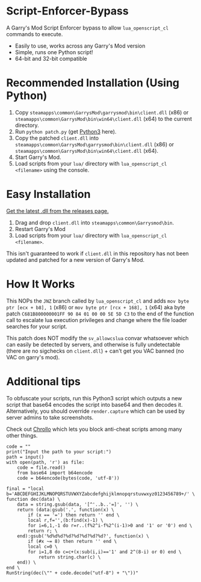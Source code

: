 # Script-Enforcer-Bypass
A Garry's Mod Script Enforcer bypass to allow `lua_openscript_cl` commands to execute. 

* Easily to use, works across any Garry's Mod version
* Simple, runs one Python script!
* 64-bit and 32-bit compatible

# Recommended Installation (Using Python)

1. Copy `steamapps\common\GarrysMod\garrysmod\bin\client.dll` (x86) or `steamapps\common\GarrysMod\bin\win64\client.dll` (x64) to the current directory.
2. Run `python patch.py` (get [Python3](https://www.python.org/downloads/) here).
3. Copy the patched `client.dll` into `steamapps\common\GarrysMod\garrysmod\bin\client.dll` (x86) or `steamapps\common\GarrysMod\bin\win64\client.dll` (x64).
4. Start Garry's Mod.
5. Load scripts from your `lua/` directory with `lua_openscript_cl <filename>` using the console.

# Easy Installation

[Get the latest .dll from the releases page.](https://github.com/qubard/Script-Enforcer-Bypass/releases)

1. Drag and drop `client.dll` into `steamapps\common\Garrysmod\bin`.
2. Restart Garry's Mod
3. Load scripts from your `lua/` directory with `lua_openscript_cl <filename>`.

This isn't guaranteed to work if `client.dll` in this repository has not been updated and patched for a new version of Garry's Mod.

# How It Works

This NOPs the `JNZ` branch called by `lua_openscript_cl` and adds `mov byte ptr [ecx + b8], 1` (x86) or `mov byte ptr [rcx + 168], 1` (x64) aka byte patch `C681B800000001FF 90 84 01 00 00 5E 5D C3` to the end of the function call to escalate lua execution privileges and change where the file loader searches for your script.

This patch does NOT modify the `sv_allowcslua` convar whatsoever which can easily be detected by servers, and otherwise is fully undetectable (there are no sigchecks on `client.dll`) + can't get you VAC banned (no VAC on garry's mod).

# Additional tips

To obfuscate your scripts, run this Python3 script which outputs a new script that base64 encodes the script into base64 and then decodes it. Alternatively, you should override `render.capture` which can be used by server admins to take screenshots. 

Check out [Chrollo](https://github.com/qubard/Chrollo) which lets you block anti-cheat scripts among many other things.

```
code = ""
print("Input the path to your script:")
path = input()
with open(path, 'r') as file:
    code = file.read()
    from base64 import b64encode
    code = b64encode(bytes(code, 'utf-8'))
    
final = "local b='ABCDEFGHIJKLMNOPQRSTUVWXYZabcdefghijklmnopqrstuvwxyz0123456789+/' \
function dec(data) \
    data = string.gsub(data, '[^'..b..'=]', '') \
    return (data:gsub('.', function(x) \
        if (x == '=') then return '' end \
        local r,f='',(b:find(x)-1) \
        for i=6,1,-1 do r=r..(f%2^i-f%2^(i-1)>0 and '1' or '0') end \
        return r; \
    end):gsub('%d%d%d?%d?%d?%d?%d?%d?', function(x) \
        if (#x ~= 8) then return '' end \
        local c=0 \
        for i=1,8 do c=c+(x:sub(i,i)=='1' and 2^(8-i) or 0) end \
            return string.char(c) \
    end)) \
end \
RunString(dec(\"" + code.decode("utf-8") + "\"))"
```
